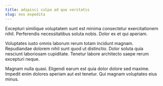 ```yaml
---
title: adipisci culpa ad quo veritatis
slug: eos expedita
---
```


Excepturi similique voluptatem sunt est minima consectetur exercitationem nihil. Perferendis necessitatibus soluta nobis. Dolor ex et qui aperiam.

Voluptates iusto omnis laborum rerum totam incidunt magnam. Repudiandae dolorem nihil sunt quod ut distinctio. Dolor soluta quia nesciunt laboriosam cupiditate. Tenetur labore architecto saepe rerum excepturi neque.

Magnam nulla quasi. Eligendi earum est quia dolor dolore sed maxime. Impedit enim dolores aperiam aut est tenetur. Qui magnam voluptates eius minus.
